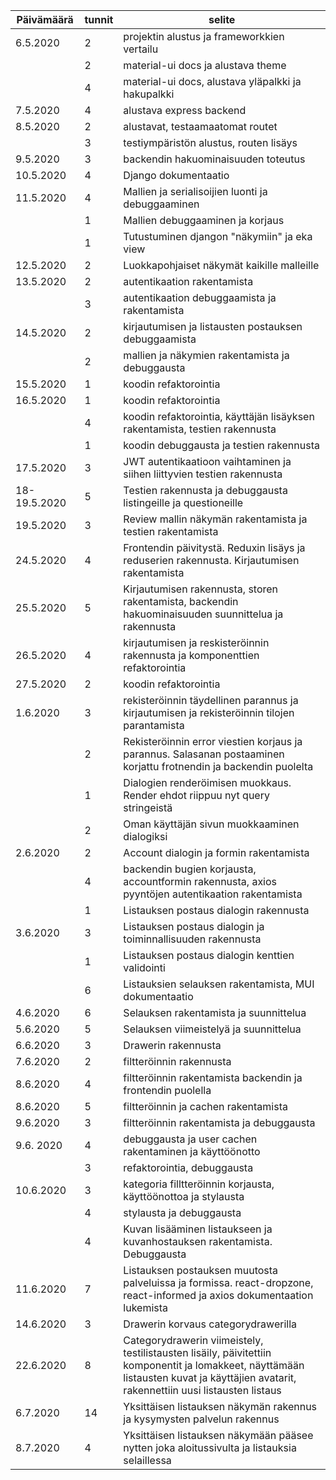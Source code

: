 | Päivämäärä | tunnit | selite |
| ---------- | ------ | ------ |
| 6.5.2020 | 2 | projektin alustus ja frameworkkien vertailu |
|| 2 | material-ui docs ja alustava theme |
|| 4 | material-ui docs, alustava yläpalkki ja hakupalkki |
| 7.5.2020 | 4 | alustava express backend |
| 8.5.2020 | 2 | alustavat, testaamaatomat routet |
|| 3 | testiympäristön alustus, routen lisäys |
| 9.5.2020 | 3 | backendin hakuominaisuuden toteutus |
| 10.5.2020 | 4 | Django dokumentaatio |
| 11.5.2020 | 4 | Mallien ja serialisoijien luonti ja debuggaaminen |
|| 1 | Mallien debuggaaminen ja korjaus |
|| 1 | Tutustuminen djangon "näkymiin" ja eka view |
| 12.5.2020 | 2 | Luokkapohjaiset näkymät kaikille malleille |
| 13.5.2020 | 2 | autentikaation rakentamista |
|| 3 | autentikaation debuggaamista ja rakentamista |
| 14.5.2020 | 2 | kirjautumisen ja listausten postauksen debuggaamista |
|| 2 | mallien ja näkymien rakentamista ja debuggausta |
| 15.5.2020 | 1 | koodin refaktorointia |
| 16.5.2020 | 1 | koodin refaktorointia |
|| 4 | koodin refaktorointia, käyttäjän lisäyksen rakentamista, testien rakennusta |
|| 1 | koodin debuggausta ja testien rakennusta |
| 17.5.2020 | 3 | JWT autentikaatioon vaihtaminen ja siihen liittyvien testien rakennusta |
| 18-19.5.2020 | 5 | Testien rakennusta ja debuggausta listingeille ja questioneille |
| 19.5.2020 | 3 | Review mallin näkymän rakentamista ja testien rakentamista |
| 24.5.2020 | 4 | Frontendin päivitystä. Reduxin lisäys ja reduserien rakennusta. Kirjautumisen rakentamista |
| 25.5.2020 | 5 | Kirjautumisen rakennusta, storen rakentamista, backendin hakuominaisuuden suunnittelua ja rakennusta |
| 26.5.2020 | 4 | kirjautumisen ja reskisteröinnin rakennusta ja komponenttien refaktorointia |
| 27.5.2020 | 2 | koodin refaktorointia |
| 1.6.2020 | 3 | rekisteröinnin täydellinen parannus ja kirjautumisen ja rekisteröinnin tilojen parantamista |
|| 2 | Rekisteröinnin error viestien korjaus ja parannus. Salasanan postaaminen korjattu frotnendin ja backendin puolelta |
|| 1 | Dialogien renderöimisen muokkaus. Render ehdot riippuu nyt query stringeistä |
|| 2 | Oman käyttäjän sivun muokkaaminen dialogiksi |
| 2.6.2020 | 2 | Account dialogin ja formin rakentamista |
|| 4 | backendin bugien korjausta, accountformin rakennusta, axios pyyntöjen autentikaation rakentamista |
|| 1 | Listauksen postaus dialogin rakennusta |
| 3.6.2020 | 3 | Listauksen postaus dialogin ja toiminnallisuuden rakennusta |
|| 1 | Listauksen postaus dialogin kenttien validointi |
|| 6 | Listauksien selauksen rakentamista, MUI dokumentaatio |
| 4.6.2020 | 6 | Selauksen rakentamista ja suunnittelua |
| 5.6.2020 | 5 | Selauksen viimeistelyä ja suunnittelua |
| 6.6.2020 | 3 | Drawerin rakennusta |
| 7.6.2020 | 2 | filtteröinnin rakennusta |
| 8.6.2020 | 4 | filtteröinnin rakentamista backendin ja frontendin puolella |
| 8.6.2020 | 5 | filtteröinnin ja cachen rakentamista |
| 9.6.2020 | 3 | filtteröinnin rakentamista ja debuggausta |
| 9.6. 2020 | 4 | debuggausta ja user cachen rakentaminen ja käyttöönotto |
|| 3 | refaktorointia, debuggausta |
| 10.6.2020 | 3 | kategoria filltteröinnin korjausta, käyttöönottoa ja stylausta |
|| 4 | stylausta ja debuggausta |
|| 4 | Kuvan lisääminen listaukseen ja kuvanhostauksen rakentamista. Debuggausta |
| 11.6.2020 | 7 | Listauksen postauksen muutosta palveluissa ja formissa. react-dropzone, react-informed ja axios dokumentaation lukemista |
| 14.6.2020 | 3 | Drawerin korvaus categorydrawerilla |
| 22.6.2020 | 8 | Categorydrawerin viimeistely, testilistausten lisäily, päivitettiin komponentit ja lomakkeet, näyttämään listausten kuvat ja käyttäjien avatarit, rakennettiin uusi listausten listaus |
| 6.7.2020 | 14 | Yksittäisen listauksen näkymän rakennus ja kysymysten palvelun rakennus |
| 8.7.2020 | 4 | Yksittäisen listauksen näkymään pääsee nytten joka aloitussivulta ja listauksia selaillessa |